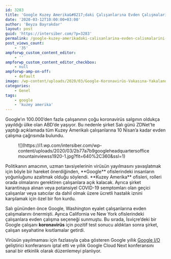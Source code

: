 ```yaml
---
id: 3283
title: 'Google Kuzey Amerika&#8217;daki Çalışanlarına Evden Çalışmalarını Söyledi'
date: '2020-03-12T10:00:00+03:00'
author: 'Beyza Bayrakdar'
layout: post
guid: 'https://intersiber.com/?p=3283'
permalink: /google-kuzey-amerikadaki-calisanlarina-evden-calismalarini-soyledi/
post_views_count:
    - '35'
ampforwp_custom_content_editor:
    - ''
ampforwp_custom_content_editor_checkbox:
    - null
ampforwp-amp-on-off:
    - default
image: /wp-content/uploads/2020/03/Google-Koronavirüs-Vakasına-Yakalandı-1.jpg
categories:
    - Genel
tags:
    - google
    - 'kuzey amerika'
---
```


Google’ın 100.000’den fazla çalışanının çoğu koronavirüs salgının oldukça yayıldığı ülke olan ABD’de yaşıyor. Bu nedenle şirket Salı günü ZDNet’te yaptığı açıklamada tüm Kuzey Amerikalı çalışanlarına 10 Nisan’a kadar evden çalışma çağrısında bulundu.

<figure class="wp-block-image size-large">![](https://i1.wp.com/intersiber.com/wp-content/uploads/2020/03/2b77a7b9googleheadquartersofficemountainviewss1920-1.jpg?fit=640%2C360&ssl=1)</figure>Politikanın amacının, uzman tavsiyelerinin virüsün yayılmasını yavaşlatmak için böyle bir hareket önerdiğinden, **Google** ofislerindeki insanların yoğunluğunu azaltmak olduğu söylendi. **Kuzey Amerika** ofisleri, rolleri orada olmalarını gerektiren çalışanlara açık kalacak. Ayrıca şirket karantinaya alınan veya potansiyel COVID-19 semptomları olan geçici çalışanlar veya satıcılar da dahil olmak üzere ücretli hastalık iznini karşılamak için özel bir fon kurdu.

Salı gününden önce Google, Washington eyalet çalışanlarına evden çalışmalarını önermişti. Ayrıca California ve New York ofislerindeki çalışanlara evden çalışma seçeneği sunmuştu. Bu sırada, İsviçre’deki bir Google çalışanı **koronavirüs** için pozitif test sonucu aldıktan sonra şirket, çalışan seyahatine kısıtlamalar getirdi.

Virüsün yayılmaması için fazlasıyla çaba gösteren Google yıllık [Google I/O](https://intersiber.com/google-i-o-koronavirus-nedeniyle-iptal-edildi/) geliştirici konferansını iptal etti ve yıllık Google Cloud Next konferansını sanal bir etkinlik olarak düzenlemeyi planlıyor.